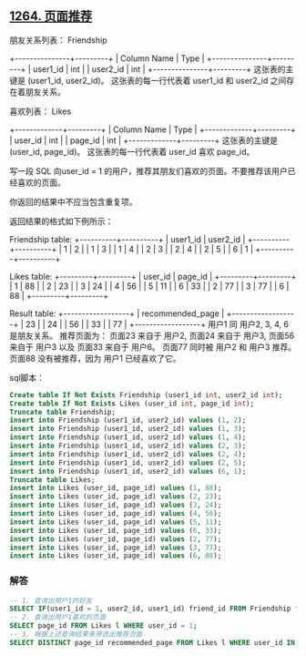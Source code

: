 ## [1264. 页面推荐](https://leetcode-cn.com/problems/page-recommendations/)

朋友关系列表： Friendship

+---------------+---------+
| Column Name   | Type    |
+---------------+---------+
| user1_id      | int     |
| user2_id      | int     |
+---------------+---------+
这张表的主键是 (user1_id, user2_id)。
这张表的每一行代表着 user1_id 和 user2_id 之间存在着朋友关系。


喜欢列表： Likes

+-------------+---------+
| Column Name | Type    |
+-------------+---------+
| user_id     | int     |
| page_id     | int     |
+-------------+---------+
这张表的主键是 (user_id, page_id)。
这张表的每一行代表着 user_id 喜欢 page_id。


写一段 SQL  向user_id = 1 的用户，推荐其朋友们喜欢的页面。不要推荐该用户已经喜欢的页面。

你返回的结果中不应当包含重复项。

返回结果的格式如下例所示：

Friendship table:
+----------+----------+
| user1_id | user2_id |
+----------+----------+
| 1        | 2        |
| 1        | 3        |
| 1        | 4        |
| 2        | 3        |
| 2        | 4        |
| 2        | 5        |
| 6        | 1        |
+----------+----------+

Likes table:
+---------+---------+
| user_id | page_id |
+---------+---------+
| 1       | 88      |
| 2       | 23      |
| 3       | 24      |
| 4       | 56      |
| 5       | 11      |
| 6       | 33      |
| 2       | 77      |
| 3       | 77      |
| 6       | 88      |
+---------+---------+

Result table:
+------------------+
| recommended_page |
+------------------+
| 23               |
| 24               |
| 56               |
| 33               |
| 77               |
+------------------+
用户1 同 用户2, 3, 4, 6 是朋友关系。
推荐页面为： 页面23 来自于 用户2, 页面24 来自于 用户3, 页面56 来自于 用户3 以及 页面33 来自于 用户6。
页面77 同时被 用户2 和 用户3 推荐。
页面88 没有被推荐，因为 用户1 已经喜欢了它。

sql脚本：

```sql
Create table If Not Exists Friendship (user1_id int, user2_id int);
Create table If Not Exists Likes (user_id int, page_id int);
Truncate table Friendship;
insert into Friendship (user1_id, user2_id) values (1, 2);
insert into Friendship (user1_id, user2_id) values (1, 3);
insert into Friendship (user1_id, user2_id) values (1, 4);
insert into Friendship (user1_id, user2_id) values (2, 3);
insert into Friendship (user1_id, user2_id) values (2, 4);
insert into Friendship (user1_id, user2_id) values (2, 5);
insert into Friendship (user1_id, user2_id) values (6, 1);
Truncate table Likes;
insert into Likes (user_id, page_id) values (1, 88);
insert into Likes (user_id, page_id) values (2, 23);
insert into Likes (user_id, page_id) values (3, 24);
insert into Likes (user_id, page_id) values (4, 56);
insert into Likes (user_id, page_id) values (5, 11);
insert into Likes (user_id, page_id) values (6, 33);
insert into Likes (user_id, page_id) values (2, 77);
insert into Likes (user_id, page_id) values (3, 77);
insert into Likes (user_id, page_id) values (6, 88);
```

### 解答

```sql
-- 1. 查询出用户1的好友
SELECT IF(user1_id = 1, user2_id, user1_id) friend_id FROM Friendship f WHERE user1_id = 1 OR user2_id = 1;
-- 2. 查询出用户1喜欢的页面
SELECT page_id FROM Likes l WHERE user_id = 1;
-- 3. 根据上述查询结果来筛选出推荐页面
SELECT DISTINCT page_id recommended_page FROM Likes l WHERE user_id IN (SELECT IF(user1_id = 1, user2_id, user1_id) friend_id FROM Friendship f WHERE user1_id = 1 OR user2_id = 1) AND page_id NOT IN (SELECT page_id FROM Likes l WHERE user_id = 1);
```

